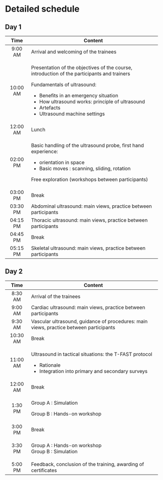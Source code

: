 # Detailed schedule

## Day 1



|   Time   | Content                                                                                                                                                                                                                                                                                                            |
| :------: | ------------------------------------------------------------------------------------------------------------------------------------------------------------------------------------------------------------------------------------------------------------------------------------------------------------------ |
|  9:00 AM | Arrival and welcoming of the trainees                                                                                                                                                                                                                                                                              |
| 10:00 AM | <p></p><p>Presentation of the objectives of the course, introduction of the participants and trainers</p><p></p><p>Fundamentals of ultrasound:</p><ul><li>Benefits in an emergency situation</li><li>How ultrasound works: principle of ultrasound</li><li>Artefacts</li><li>Ultrasound machine settings</li></ul> |
| 12:00 AM | Lunch                                                                                                                                                                                                                                                                                                              |
| 02:00 PM | <p>Basic handling of the ultrasound probe, first hand experience:</p><ul><li>orientation in space</li><li>Basic moves : scanning, sliding, rotation</li></ul><p>Free exploration (workshops between participants)</p>                                                                                              |
| 03:00 PM | Break                                                                                                                                                                                                                                                                                                              |
| 03:30 PM | Abdominal ultrasound: main views, practice between participants                                                                                                                                                                                                                                                    |
| 04:15 PM | Thoracic ultrasound: main views, practice between participants                                                                                                                                                                                                                                                     |
| 04:45 PM | Break                                                                                                                                                                                                                                                                                                              |
| 05:15 PM | Skeletal ultrasound: main views, practice between participants                                                                                                                                                                                                                                                     |

## Day 2

|   Time   | Content                                                                                                                                                |
| :------: | ------------------------------------------------------------------------------------------------------------------------------------------------------ |
|  8:30 AM | Arrival of the trainees                                                                                                                                |
|  9:00 AM | Cardiac ultrasound: main views, practice between participants                                                                                          |
|  9:30 AM | Vascular ultrasound, guidance of procedures: main views, practice between participants                                                                 |
| 10:30 AM | Break                                                                                                                                                  |
| 11:00 AM | <p></p><p>Ultrasound in tactical situations: the T-FAST protocol</p><ul><li>Rationale</li><li>Integration into primary and secondary surveys</li></ul> |
| 12:00 AM | Break                                                                                                                                                  |
|  1:30 PM | <p></p><p>Group A : Simulation</p><p>Group B : Hands-on workshop</p>                                                                                   |
|  3:00 PM | Break                                                                                                                                                  |
|  3:30 PM | <p>Group A : Hands-on workshop<br>Group B : Simulation</p>                                                                                             |
|  5:00 PM | Feedback, conclusion of the training, awarding of certificates                                                                                         |
